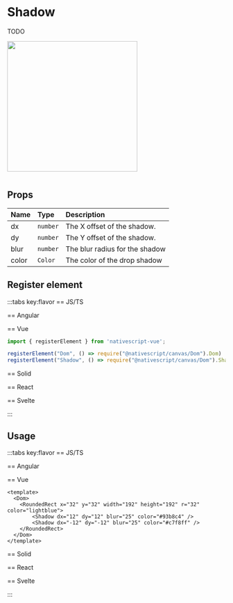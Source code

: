 # Shadow

TODO

<img height="300px" width="300px" style="margin-bottom: 12px;" src="/img/shadow.webp"/>

## Props

| Name  | Type     | Description                    |
| :---- | :------- | :----------------------------- |
| dx    | `number` | The X offset of the shadow.    |
| dy    | `number` | The Y offset of the shadow.    |
| blur  | `number` | The blur radius for the shadow |
| color | `Color`  | The color of the drop shadow   |



## Register element
:::tabs key:flavor
== JS/TS


== Angular


== Vue

```ts
import { registerElement } from 'nativescript-vue';

registerElement("Dom", () => require("@nativescript/canvas/Dom").Dom)
registerElement("Shadow", () => require("@nativescript/canvas/Dom").Shadow)
```

== Solid


== React


== Svelte


:::

## Usage

:::tabs key:flavor
== JS/TS



== Angular


== Vue

```vue
<template>
  <Dom>
    <RoundedRect x="32" y="32" width="192" height="192" r="32" color="lightblue">
        <Shadow dx="12" dy="12" blur="25" color="#93b8c4" />
        <Shadow dx="-12" dy="-12" blur="25" color="#c7f8ff" />
    </RoundedRect>
  </Dom>
</template>
```

== Solid


== React


== Svelte


:::


